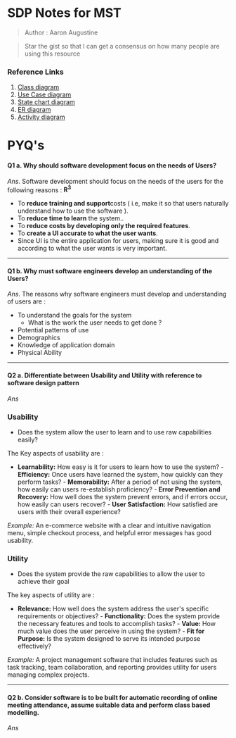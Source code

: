 #  SDP Notes for MST
> Author : Aaron Augustine

> Star the gist so that I can get a consensus on how many people are using this resource

### Reference Links 
1. [Class diagram](https://www.youtube.com/watch?v=HuL9EMx8NQo)
2. [Use Case diagram](https://www.youtube.com/watch?v=Hj6Lkoi_VoM)
3. [State chart diagram](https://www.youtube.com/watch?v=TzTl4pdEYWE)
4. [ER diagram](https://www.youtube.com/watch?v=Yxz0Vy1uPoc)
5. [Activity diagram](https://www.youtube.com/watch?v=LyhTDsjjjrE)


# PYQ's
#### Q1 a. Why should software development  focus on the needs of Users? 
*Ans*. Software development should focus on the needs of the users for the following reasons : **R<sup>3</sup>**
* To **reduce training and support**costs ( i.e, make it so that users naturally understand how to use the software ).
* To **reduce time to learn** the system..
* To **reduce costs by developing only the required features**.
* To **create a UI accurate to what the user wants**.
* Since UI is the entire application for users, making sure it is good and according to what the user wants is very important.


<hr>

#### Q1 b. Why must software engineers  develop an understanding of the Users?
*Ans*. The reasons why software engineers must develop and understanding of users are : 
* To understand the goals for the system
	* What is the work the user needs to get done ?
* Potential patterns of use
* Demographics
* Knowledge of application domain
* Physical Ability


<hr>

#### Q2 a. Differentiate between Usability and Utility with reference to software design pattern
*Ans* 
### Usability

* Does the system allow the user to learn and to use raw capabilities easily?

The Key aspects of usability are : 
  -   **Learnability:** How easy is it for users to learn how to use the system?
    -   **Efficiency:** Once users have learned the system, how quickly can they perform tasks?
    -   **Memorability:** After a period of not using the system, how easily can users re-establish proficiency?
    -   **Error Prevention and Recovery:** How well does the system prevent errors, and if errors occur, how easily can users recover?
    -   **User Satisfaction:** How satisfied are users with their overall experience?

*Example:* An e-commerce website with a clear and intuitive navigation menu, simple checkout process, and helpful error messages has good usability.

### Utility

* Does the system provide the raw capabilities to allow the user to achieve their goal

The key aspects of utility are :
   -   **Relevance:** How well does the system address the user's specific requirements or objectives?
    -   **Functionality:** Does the system provide the necessary features and tools to accomplish tasks?
    -   **Value:** How much value does the user perceive in using the system?
    -   **Fit for Purpose:** Is the system designed to serve its intended purpose effectively?
   
*Example:* A project management software that includes features such as task tracking, team collaboration, and reporting provides utility for users managing complex projects.

<hr>

#### Q2 b. Consider software is to be built for automatic recording of online meeting attendance, assume suitable data and perform class based modelling.
*Ans* 

